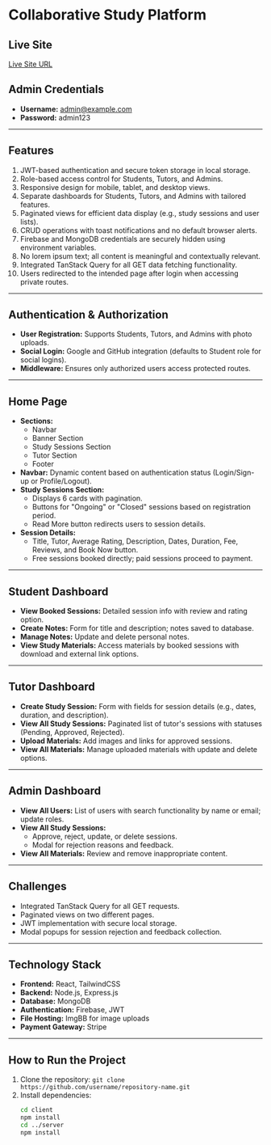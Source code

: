 # Collaborative Study Platform

## Live Site

[Live Site URL](https://example.com)

## Admin Credentials

- **Username:** admin@example.com
- **Password:** admin123

---

## Features

1. JWT-based authentication and secure token storage in local storage.
2. Role-based access control for Students, Tutors, and Admins.
3. Responsive design for mobile, tablet, and desktop views.
4. Separate dashboards for Students, Tutors, and Admins with tailored features.
5. Paginated views for efficient data display (e.g., study sessions and user lists).
6. CRUD operations with toast notifications and no default browser alerts.
7. Firebase and MongoDB credentials are securely hidden using environment variables.
8. No lorem ipsum text; all content is meaningful and contextually relevant.
9. Integrated TanStack Query for all GET data fetching functionality.
10. Users redirected to the intended page after login when accessing private routes.

---

## Authentication & Authorization

- **User Registration:** Supports Students, Tutors, and Admins with photo uploads.
- **Social Login:** Google and GitHub integration (defaults to Student role for social logins).
- **Middleware:** Ensures only authorized users access protected routes.

---

## Home Page

- **Sections:**
  - Navbar
  - Banner Section
  - Study Sessions Section
  - Tutor Section
  - Footer
- **Navbar:** Dynamic content based on authentication status (Login/Sign-up or Profile/Logout).
- **Study Sessions Section:**
  - Displays 6 cards with pagination.
  - Buttons for "Ongoing" or "Closed" sessions based on registration period.
  - Read More button redirects users to session details.
- **Session Details:**
  - Title, Tutor, Average Rating, Description, Dates, Duration, Fee, Reviews, and Book Now button.
  - Free sessions booked directly; paid sessions proceed to payment.

---

## Student Dashboard

- **View Booked Sessions:** Detailed session info with review and rating option.
- **Create Notes:** Form for title and description; notes saved to database.
- **Manage Notes:** Update and delete personal notes.
- **View Study Materials:** Access materials by booked sessions with download and external link options.

---

## Tutor Dashboard

- **Create Study Session:** Form with fields for session details (e.g., dates, duration, and description).
- **View All Study Sessions:** Paginated list of tutor's sessions with statuses (Pending, Approved, Rejected).
- **Upload Materials:** Add images and links for approved sessions.
- **View All Materials:** Manage uploaded materials with update and delete options.

---

## Admin Dashboard

- **View All Users:** List of users with search functionality by name or email; update roles.
- **View All Study Sessions:**
  - Approve, reject, update, or delete sessions.
  - Modal for rejection reasons and feedback.
- **View All Materials:** Review and remove inappropriate content.

---

## Challenges

- Integrated TanStack Query for all GET requests.
- Paginated views on two different pages.
- JWT implementation with secure local storage.
- Modal popups for session rejection and feedback collection.

---

## Technology Stack

- **Frontend:** React, TailwindCSS
- **Backend:** Node.js, Express.js
- **Database:** MongoDB
- **Authentication:** Firebase, JWT
- **File Hosting:** ImgBB for image uploads
- **Payment Gateway:** Stripe

---

## How to Run the Project

1. Clone the repository: `git clone https://github.com/username/repository-name.git`
2. Install dependencies:
   ```bash
   cd client
   npm install
   cd ../server
   npm install
   ```
